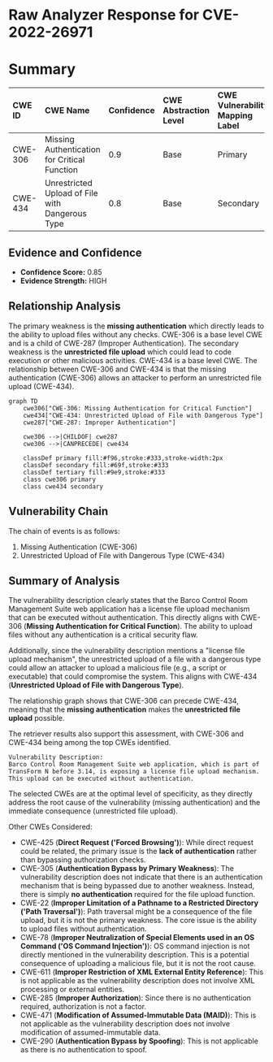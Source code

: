 # Raw Analyzer Response for CVE-2022-26971

# Summary
| CWE ID  | CWE Name                                                                        | Confidence | CWE Abstraction Level | CWE Vulnerability Mapping Label | CWE-Vulnerability Mapping Notes |
| :-------- | :------------------------------------------------------------------------------ | :--------- | :---------------------- | :------------------------------ | :------------------------------ |
| CWE-306 | Missing Authentication for Critical Function                                    | 0.9        | Base                    | Primary                           | Allowed                         |
| CWE-434 | Unrestricted Upload of File with Dangerous Type                               | 0.8        | Base                    | Secondary                         | Allowed                         |

## Evidence and Confidence

*   **Confidence Score:** 0.85
*   **Evidence Strength:** HIGH

## Relationship Analysis
The primary weakness is the **missing authentication** which directly leads to the ability to upload files without any checks. CWE-306 is a base level CWE and is a child of CWE-287 (Improper Authentication). The secondary weakness is the **unrestricted file upload** which could lead to code execution or other malicious activities. CWE-434 is a base level CWE. The relationship between CWE-306 and CWE-434 is that the missing authentication (CWE-306) allows an attacker to perform an unrestricted file upload (CWE-434).

```mermaid
graph TD
    cwe306["CWE-306: Missing Authentication for Critical Function"]
    cwe434["CWE-434: Unrestricted Upload of File with Dangerous Type"]
    cwe287["CWE-287: Improper Authentication"]

    cwe306 -->|CHILDOF| cwe287
    cwe306 -->|CANPRECEDE| cwe434
    
    classDef primary fill:#f96,stroke:#333,stroke-width:2px
    classDef secondary fill:#69f,stroke:#333
    classDef tertiary fill:#9e9,stroke:#333
    class cwe306 primary
    class cwe434 secondary
```

## Vulnerability Chain
The chain of events is as follows:
1.  Missing Authentication (CWE-306)
2.  Unrestricted Upload of File with Dangerous Type (CWE-434)

## Summary of Analysis
The vulnerability description clearly states that the Barco Control Room Management Suite web application has a license file upload mechanism that can be executed without authentication. This directly aligns with CWE-306 (**Missing Authentication for Critical Function**). The ability to upload files without any authentication is a critical security flaw.

Additionally, since the vulnerability description mentions a "license file upload mechanism", the unrestricted upload of a file with a dangerous type could allow an attacker to upload a malicious file (e.g., a script or executable) that could compromise the system. This aligns with CWE-434 (**Unrestricted Upload of File with Dangerous Type**).

The relationship graph shows that CWE-306 can precede CWE-434, meaning that the **missing authentication** makes the **unrestricted file upload** possible.

The retriever results also support this assessment, with CWE-306 and CWE-434 being among the top CWEs identified.

```
Vulnerability Description:
Barco Control Room Management Suite web application, which is part of TransForm N before 3.14, is exposing a license file upload mechanism. This upload can be executed without authentication.
```

The selected CWEs are at the optimal level of specificity, as they directly address the root cause of the vulnerability (missing authentication) and the immediate consequence (unrestricted file upload).

Other CWEs Considered:

*   CWE-425 (**Direct Request ('Forced Browsing')**): While direct request could be related, the primary issue is the **lack of authentication** rather than bypassing authorization checks.
*   CWE-305 (**Authentication Bypass by Primary Weakness**): The vulnerability description does not indicate that there is an authentication mechanism that is being bypassed due to another weakness. Instead, there is simply **no authentication** required for the file upload function.
*   CWE-22 (**Improper Limitation of a Pathname to a Restricted Directory ('Path Traversal')**): Path traversal might be a consequence of the file upload, but it is not the primary weakness. The core issue is the ability to upload files without authentication.
*   CWE-78 (**Improper Neutralization of Special Elements used in an OS Command ('OS Command Injection')**): OS command injection is not directly mentioned in the vulnerability description. This is a potential consequence of uploading a malicious file, but it is not the root cause.
*   CWE-611 (**Improper Restriction of XML External Entity Reference**): This is not applicable as the vulnerability description does not involve XML processing or external entities.
*   CWE-285 (**Improper Authorization**): Since there is no authentication required, authorization is not a factor.
*   CWE-471 (**Modification of Assumed-Immutable Data (MAID)**): This is not applicable as the vulnerability description does not involve modification of assumed-immutable data.
*   CWE-290 (**Authentication Bypass by Spoofing**): This is not applicable as there is no authentication to spoof.